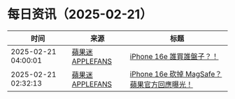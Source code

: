 ﻿# 每日资讯（2025-02-21）

|时间|来源|标题|
|---|---|---|
|2025-02-21 04:00:01|[蘋果迷 APPLEFANS](https://applefans.today/feed/)|[iPhone 16e 誰買誰盤子？！](https://applefans.today/2025-02-all-new-iphone-16e-launchnews/)|
|2025-02-21 02:32:13|[蘋果迷 APPLEFANS](https://applefans.today/feed/)|[iPhone 16e 砍掉 MagSafe？蘋果官方回應曝光！](https://applefans.today/2025-02-why-apple-removal-magsafe-on-iphone-16e/)|
